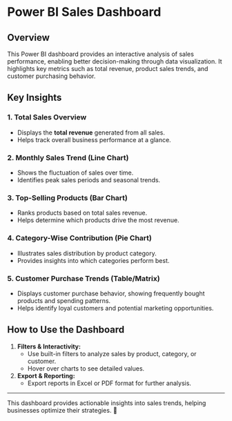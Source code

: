 # Power BI Sales Dashboard

## Overview
This Power BI dashboard provides an interactive analysis of sales performance, enabling better decision-making through data visualization. It highlights key metrics such as total revenue, product sales trends, and customer purchasing behavior.

## Key Insights

### 1. **Total Sales Overview**
   - Displays the **total revenue** generated from all sales.
   - Helps track overall business performance at a glance.

### 2. **Monthly Sales Trend (Line Chart)**
   - Shows the fluctuation of sales over time.
   - Identifies peak sales periods and seasonal trends.

### 3. **Top-Selling Products (Bar Chart)**
   - Ranks products based on total sales revenue.
   - Helps determine which products drive the most revenue.

### 4. **Category-Wise Contribution (Pie Chart)**
   - Illustrates sales distribution by product category.
   - Provides insights into which categories perform best.

### 5. **Customer Purchase Trends (Table/Matrix)**
   - Displays customer purchase behavior, showing frequently bought products and spending patterns.
   - Helps identify loyal customers and potential marketing opportunities.

## How to Use the Dashboard
1. **Filters & Interactivity:**
   - Use built-in filters to analyze sales by product, category, or customer.
   - Hover over charts to see detailed values.
2. **Export & Reporting:**
   - Export reports in Excel or PDF format for further analysis.
   

---
This dashboard provides actionable insights into sales trends, helping businesses optimize their strategies. 🚀

